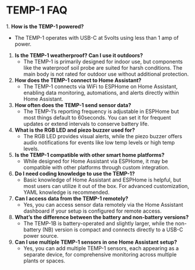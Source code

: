 # **TEMP-1 FAQ**

1\. **How is the TEMP-1 powered?**

* The TEMP-1 operates with USB-C at 5volts using less than 1 amp of power.

1. **Is the TEMP-1 weatherproof? Can I use it outdoors?**
   * The TEMP-1 is primarily designed for indoor use, but components like the waterproof soil probe are suited for harsh conditions. The main body is not rated for outdoor use without additional protection.
2. **How does the TEMP-1 connect to Home Assistant?**
   * The TEMP-1 connects via WiFi to ESPHome on Home Assistant, enabling data monitoring, automations, and alerts directly within Home Assistant.
3. **How often does the TEMP-1 send sensor data?**
   * The TEMP-1’s reporting frequency is adjustable in ESPHome but most things default to 60seconds. You can set it for frequent updates or extend intervals to conserve battery life.
4. **What is the RGB LED and piezo buzzer used for?**
   * The RGB LED provides visual alerts, while the piezo buzzer offers audio notifications for events like low temp levels or high temp levels.
5. **Is the TEMP-1 compatible with other smart home platforms?**
   * While designed for Home Assistant via ESPHome, it may be compatible with other platforms through custom integration.
6. **Do I need coding knowledge to use the TEMP-1?**
   * Basic knowledge of Home Assistant and ESPHome is helpful, but most users can utilize it out of the box. For advanced customization, YAML knowledge is recommended.
7. **Can I access data from the TEMP-1 remotely?**
   * Yes, you can access sensor data remotely via the Home Assistant dashboard if your setup is configured for remote access.
8. **What’s the difference between the battery and non-battery versions?**
   * The TEMP-1B is battery-operated and slightly larger, while the non-battery (NB) version is compact and connects directly to a USB-C power source.
9. **Can I use multiple TEMP-1 sensors in one Home Assistant setup?**
   * Yes, you can add multiple TEMP-1 sensors, each appearing as a separate device, for comprehensive monitoring across multiple plants or spaces.
